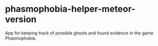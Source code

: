 # phasmophobia-helper-meteor-version
 App for keeping track of possible ghosts and found evidence in the game Phasmophobia.
